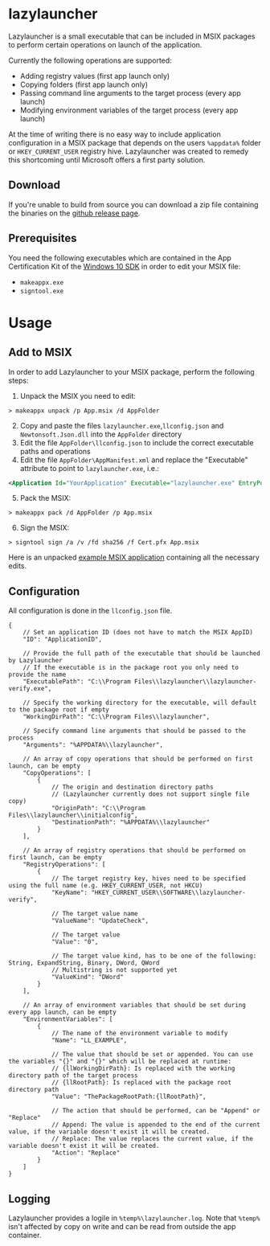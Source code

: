 # lazylauncher
Lazylauncher is a small executable that can be included in MSIX packages to perform certain operations on launch of the application.

Currently the following operations are supported:
- Adding registry values (first app launch only)
- Copying folders (first app launch only)
- Passing command line arguments to the target process (every app launch)
- Modifying environment variables of the target process (every app launch)

At the time of writing there is no easy way to include application configuration in a MSIX package that depends on the users `%appdata%` folder or `HKEY_CURRENT_USER` registry hive. Lazylauncher was created to remedy this shortcoming until Microsoft offers a first party solution.

## Download
If you're unable to build from source you can download a zip file containing the binaries on the [github release page](https://github.com/oleesch/lazylauncher/releases).

## Prerequisites
You need the following executables which are contained in the App Certification Kit of the [Windows 10 SDK](https://developer.microsoft.com/en-us/windows/downloads/windows-10-sdk) in order to edit your MSIX file:

- `makeappx.exe`
- `signtool.exe`

# Usage
## Add to MSIX
In order to add Lazylauncher to your MSIX package, perform the following steps:
1. Unpack the MSIX you need to edit:
```Batchfile
> makeappx unpack /p App.msix /d AppFolder
```
2. Copy and paste the files `lazylauncher.exe`,`llconfig.json` and `Newtonsoft.Json.dll` into the `AppFolder` directory
3. Edit the file `AppFolder\llconfig.json` to include the correct executable paths and operations
4. Edit the file `AppFolder\AppManifest.xml` and replace the "Executable" attribute to point to `lazylauncher.exe`, i.e.:
```XML
<Application Id="YourApplication" Executable="lazylauncher.exe" EntryPoint="Windows.FullTrustApplication">
```
5. Pack the MSIX:
```Batchfile
> makeappx pack /d AppFolder /p App.msix
```
6. Sign the MSIX:
```Batchfile
> signtool sign /a /v /fd sha256 /f Cert.pfx App.msix
```

Here is an unpacked [example MSIX application](https://github.com/oleesch/lazylauncher/tree/master/lazylauncher-example-msix) containing all the necessary edits.

## Configuration
All configuration is done in the `llconfig.json` file.

```jsonc
{
    // Set an application ID (does not have to match the MSIX AppID)
    "ID": "ApplicationID",

    // Provide the full path of the executable that should be launched by Lazylauncher
    // If the executable is in the package root you only need to provide the name
    "ExecutablePath": "C:\\Program Files\\lazylauncher\\lazylauncher-verify.exe",

    // Specify the working directory for the executable, will default to the package root if empty
    "WorkingDirPath": "C:\\Program Files\\lazylauncher",

    // Specify command line arguments that should be passed to the process
    "Arguments": "%APPDATA%\\lazylauncher",

    // An array of copy operations that should be performed on first launch, can be empty
    "CopyOperations": [
        {
            // The origin and destination directory paths
            // (Lazylauncher currently does not support single file copy)
            "OriginPath": "C:\\Program Files\\lazylauncher\\initialconfig",
            "DestinationPath": "%APPDATA%\\lazylauncher"
        }
    ],

    // An array of registry operations that should be performed on first launch, can be empty
    "RegistryOperations": [
        {
            // The target registry key, hives need to be specified using the full name (e.g. HKEY_CURRENT_USER, not HKCU)
            "KeyName": "HKEY_CURRENT_USER\\SOFTWARE\\lazylauncher-verify",

            // The target value name
            "ValueName": "UpdateCheck",

            // The target value
            "Value": "0",

            // The target value kind, has to be one of the following: String, ExpandString, Binary, DWord, QWord
            // Multistring is not supported yet
            "ValueKind": "DWord"
        }
    ],
    
    // An array of environment variables that should be set during every app launch, can be empty
    "EnvironmentVariables": [
        {
            // The name of the environment variable to modify
            "Name": "LL_EXAMPLE",
            
            // The value that should be set or appended. You can use the variables "{}" and "{}" which will be replaced at runtime:
            // {llWorkingDirPath}: Is replaced with the working directory path of the target process
            // {llRootPath}: Is replaced with the package root directory path
            "Value": "ThePackageRootPath:{llRootPath}",
            
            // The action that should be performed, can be "Append" or "Replace"
            // Append: The value is appended to the end of the current value, if the variable doesn't exist it will be created.
            // Replace: The value replaces the current value, if the variable doesn't exist it will be created.
            "Action": "Replace"
        }
    ]
}
```

## Logging
Lazylauncher provides a logile in `%temp%\lazylauncher.log`. Note that `%temp%` isn't affected by copy on write and can be read from outside the app container.
